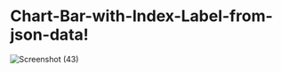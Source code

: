 # Chart-Bar-with-Index-Label-from-json-data!


![Screenshot (43)](https://github.com/ankki457/Chart-Bar-with-Index-Label-from-json-data/assets/130775560/bb8876e5-04c6-437e-831f-1b02fae0313e)
